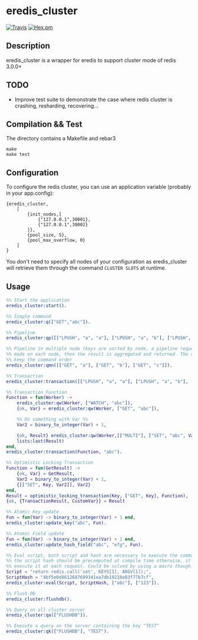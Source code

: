 # eredis_cluster
[![Travis](https://img.shields.io/travis/adrienmo/eredis_cluster.svg?branch=master&style=flat-square)](https://travis-ci.org/adrienmo/eredis_cluster)
[![Hex.pm](https://img.shields.io/hexpm/v/eredis_cluster.svg?style=flat-square)](https://hex.pm/packages/eredis_cluster)

## Description

eredis_cluster is a wrapper for eredis to support cluster mode of redis 3.0.0+

## TODO

- Improve test suite to demonstrate the case where redis cluster is crashing,
resharding, recovering...

## Compilation && Test

The directory contains a Makefile and rebar3

	make
	make test

## Configuration

To configure the redis cluster, you can use an application variable (probably in
your app.config):

	{eredis_cluster,
	    [
	        {init_nodes,[
	            {"127.0.0.1",30001},
	            {"127.0.0.1",30002}
	        ]},
	        {pool_size, 5},
	        {pool_max_overflow, 0}
	    ]
	}

You don't need to specify all nodes of your configuration as eredis_cluster will
retrieve them through the command `CLUSTER SLOTS` at runtime.

## Usage

```erlang
%% Start the application
eredis_cluster:start().

%% Simple command
eredis_cluster:q(["GET","abc"]).

%% Pipeline
eredis_cluster:qp([["LPUSH", "a", "a"], ["LPUSH", "a", "b"], ["LPUSH", "a", "c"]]).

%% Pipeline in multiple node (keys are sorted by node, a pipeline request is
%% made on each node, then the result is aggregated and returned. The response
%% keep the command order
eredis_cluster:qmn([["GET", "a"], ["GET", "b"], ["GET", "c"]]).

%% Transaction
eredis_cluster:transaction([["LPUSH", "a", "a"], ["LPUSH", "a", "b"], ["LPUSH", "a", "c"]]).

%% Transaction Function
Function = fun(Worker) ->
    eredis_cluster:qw(Worker, ["WATCH", "abc"]),
    {ok, Var} = eredis_cluster:qw(Worker, ["GET", "abc"]),

    %% Do something with Var %%
    Var2 = binary_to_integer(Var) + 1,

    {ok, Result} eredis_cluster:qw(Worker,[["MULTI"], ["SET", "abc", Var2], ["EXEC"]]),
    lists:last(Result)
end,
eredis_cluster:transaction(Function, "abc").

%% Optimistic Locking Transaction
Function = fun(GetResult) ->
    {ok, Var} = GetResult,
    Var2 = binary_to_integer(Var) + 1,
    {[["SET", Key, Var2]], Var2}
end,
Result = optimistic_locking_transaction(Key, ["GET", Key], Function),
{ok, {TransactionResult, CustomVar}} = Result

%% Atomic Key update
Fun = fun(Var) -> binary_to_integer(Var) + 1 end,
eredis_cluster:update_key("abc", Fun).

%% Atomic Field update
Fun = fun(Var) -> binary_to_integer(Var) + 1 end,
eredis_cluster:update_hash_field("abc", "efg", Fun).

%% Eval script, both script and hash are necessary to execute the command,
%% the script hash should be precomputed at compile time otherwise, it will
%% execute it at each request. Could be solved by using a macro though.  
Script = "return redis.call('set', KEYS[1], ARGV[1]);",
ScriptHash = "4bf5e0d8612687699341ea7db19218e83f77b7cf",
eredis_cluster:eval(Script, ScriptHash, ["abc"], ["123"]).

%% Flush DB
eredis_cluster:flushdb().

%% Query on all cluster server
eredis_cluster:qa(["FLUSHDB"]).

%% Execute a query on the server containing the key "TEST"
eredis_cluster:qk(["FLUSHDB"], "TEST").
```
